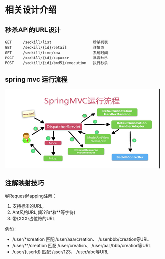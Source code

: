 # 相关设计介绍

## 秒杀API的URL设计

```
GET     /seckill/list                   秒杀列表
GET     /seckill/{id}/detail            详情页
GET     /seckill/time/now               系统时间
POST    /seckill/{id}/exposer           暴露秒杀
POST    /seckill/{id}/{md5}/execution   执行秒杀
```

## spring mvc 运行流程

![spring mvc 运行流程](images/spring-mvc-flow.png)


## 注解映射技巧

@RequestMapping注解：

1. 支持标准的URL,
2. Ant风格URL,(即?和*和**等字符)
3. 带{XXX}占位符的URL


例如：

- /user/*/creation    匹配 /user/aaa/creation、 /user/bbb/creation等URL
- /user/**/creation   匹配 /user/creation、 /user/aaa/bbb/creation等URL
- /user/{userId}      匹配 /user/123、 /user/abc等URL